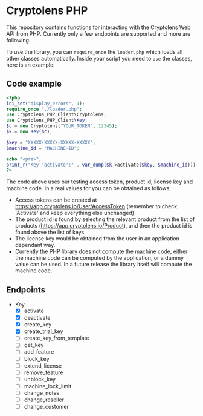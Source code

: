 # Cryptolens PHP

This repository contains functions for interacting with the Cryptolens
Web API from PHP. Currently only a few endpoints are supported and more are following.

To use the library, you can `require_once` the `loader.php` which loads all other classes automatically.
Inside your script you need to `use` the classes, here is an example:

## Code example

```php
<?php
ini_set("display_errors", 1);
require_once "./loader.php";
use Cryptolens_PHP_Client\Cryptolens;
use Cryptolens_PHP_Client\Key;
$c = new Cryptolens("YOUR_TOKEN", 12345);
$k = new Key($c);

$key = "XXXXX-XXXXX-XXXXX-XXXXX";
$machine_id = "MACHINE-ID";

echo "<pre>";
print_r("Key 'activate':" . var_dump($k->activate($key, $machine_id)));
?>
```

The code above uses our testing access token, product id, license key and machine code.
In a real values for you can be obtained as follows:

* Access tokens can be created at <https://app.cryptolens.io/User/AccessToken> (remember to check 'Activate' and keep everything else unchanged)
* The product id is found by selecting the relevant product from the list of products
   (<https://app.cryptolens.io/Product>), and then the product id is found above the list
   of keys.
* The license key would be obtained from the user in an application dependant way.
* Currently the PHP library does not compute the machine code, either the machine
   code can be computed by the application, or a dummy value can be used. In a future
   release the library itself will compute the machine code.

## Endpoints

* Key
  * [x] activate
  * [x] deactivate
  * [x] create_key
  * [x] create_trial_key
  * [ ] create_key_from_template
  * [ ] get_key
  * [ ] add_feature
  * [ ] block_key
  * [ ] extend_license
  * [ ] remove_feature
  * [ ] unblock_key
  * [ ] machine_lock_limit
  * [ ] change_notes
  * [ ] change_reseller
  * [ ] change_customer
